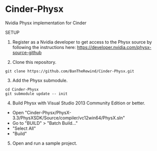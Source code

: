 # Cinder-Physx
Nvidia Physx implementation for Cinder

SETUP

1) Register as a Nvidia developer to get access to the Physx source by following the instructions here:
   https://developer.nvidia.com/physx-source-github

2) Clone this repository.
```
git clone https://github.com/BanTheRewind/Cinder-Physx.git
```
3) Add the Physx submodule.
```
cd Cinder-Physx
git submodule update -- init
```
4) Build Physx with Visual Studio 2013 Community Edition or better.
  - Open "Cinder-Physx/PhysX-3.3/PhysXSDK/Source/compiler/vc12win64/PhysX.sln"
  - Go to "BUILD" > "Batch Build..."
  - "Select All"
  - "Build"
5) Open and run a sample project.
